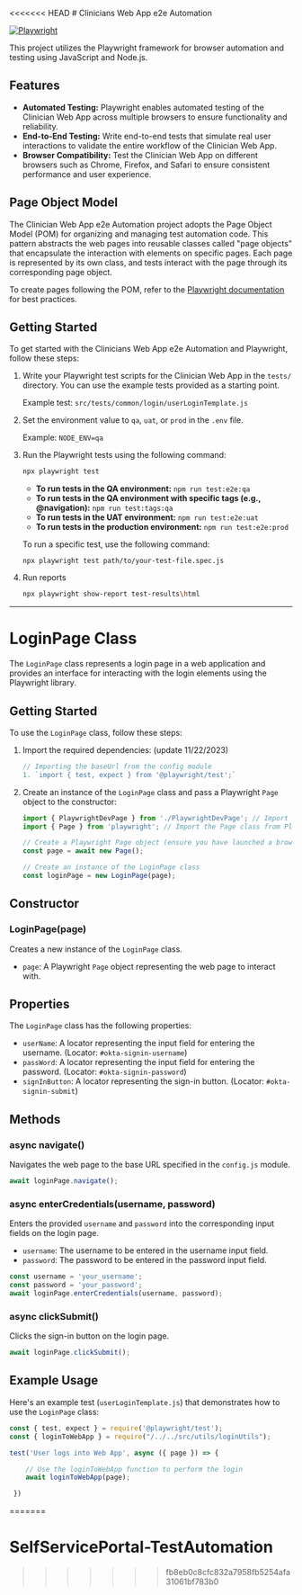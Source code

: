 <<<<<<< HEAD
﻿# Clinicians Web App e2e Automation

[![Playwright](https://img.shields.io/badge/Powered%20by-Playwright-blueviolet)](https://playwright.dev/)

This project utilizes the Playwright framework for browser automation and testing using JavaScript and Node.js.

## Features

- **Automated Testing:** Playwright enables automated testing of the Clinician Web App across multiple browsers to ensure functionality and reliability.
- **End-to-End Testing:** Write end-to-end tests that simulate real user interactions to validate the entire workflow of the Clinician Web App.
- **Browser Compatibility:** Test the Clinician Web App on different browsers such as Chrome, Firefox, and Safari to ensure consistent performance and user experience.

## Page Object Model

The Clinician Web App e2e Automation project adopts the Page Object Model
(POM) for organizing and managing test automation code.
This pattern abstracts the web pages into reusable classes called "page objects"
that encapsulate the interaction with elements on specific pages.
Each page is represented by its own class, and tests interact with the page through its corresponding page object.

To create pages following the POM, refer to the [Playwright documentation](https://playwright.dev/docs/pom) for best practices.

## Getting Started

To get started with the Clinicians Web App e2e Automation and Playwright, follow these steps:

1. Write your Playwright test scripts for the Clinician Web App in the `tests/` directory. You can use the example tests provided as a starting point.

   Example test: `src/tests/common/login/userLoginTemplate.js`

2. Set the environment value to `qa`, `uat`, or `prod` in the `.env` file.

   Example: `NODE_ENV=qa`

3. Run the Playwright tests using the following command:

   ```bash
   npx playwright test
   ```

    - **To run tests in the QA environment:** `npm run test:e2e:qa`
    - **To run tests in the QA environment with specific tags (e.g., @navigation):** `npm run test:tags:qa`
    - **To run tests in the UAT environment:** `npm run test:e2e:uat`
    - **To run tests in the production environment:** `npm run test:e2e:prod`

   To run a specific test, use the following command:

   ```
   npx playwright test path/to/your-test-file.spec.js
   ```
4. Run reports 
   ```bash 
   npx playwright show-report test-results\html
   ```
---

# LoginPage Class

The `LoginPage` class represents a login page in a web application and provides an interface for interacting with the login elements using the Playwright library.

## Getting Started

To use the `LoginPage` class, follow these steps:

1. Import the required dependencies: (update 11/22/2023)
   ```javascript
   // Importing the baseUrl from the config module
   1. `import { test, expect } from '@playwright/test';`
   ```

2. Create an instance of the `LoginPage` class and pass a Playwright `Page` object to the constructor:
   ```javascript
   import { PlaywrightDevPage } from './PlaywrightDevPage'; // Import the PlaywrightDevPage class
   import { Page } from 'playwright'; // Import the Page class from Playwright

   // Create a Playwright Page object (ensure you have launched a browser and opened a new page)
   const page = await new Page();

   // Create an instance of the LoginPage class
   const loginPage = new LoginPage(page);
   ```

## Constructor

### LoginPage(page)

Creates a new instance of the `LoginPage` class.

- `page`: A Playwright `Page` object representing the web page to interact with.

## Properties

The `LoginPage` class has the following properties:

- `userName`: A locator representing the input field for entering the username. (Locator: `#okta-signin-username`)
- `passWord`: A locator representing the input field for entering the password. (Locator: `#okta-signin-password`)
- `signInButton`: A locator representing the sign-in button. (Locator: `#okta-signin-submit`)

## Methods

### async navigate()

Navigates the web page to the base URL specified in the `config.js` module.

```javascript
await loginPage.navigate();
```

### async enterCredentials(username, password)

Enters the provided `username` and `password` into the corresponding input fields on the login page.

- `username`: The username to be entered in the username input field.
- `password`: The password to be entered in the password input field.

```javascript
const username = 'your_username';
const password = 'your_password';
await loginPage.enterCredentials(username, password);
```

### async clickSubmit()

Clicks the sign-in button on the login page.

```javascript
await loginPage.clickSubmit();
```

## Example Usage

Here's an example test (`userLoginTemplate.js`) that demonstrates how to use the `LoginPage` class:

```javascript
const { test, expect } = require('@playwright/test');
const { loginToWebApp } = require("/../../src/utils/loginUtils");

test('User logs into Web App', async ({ page }) => {

    // Use the loginToWebApp function to perform the login
    await loginToWebApp(page);

 })
```
=======
# SelfServicePortal-TestAutomation
>>>>>>> fb8eb0c8cfc832a7958fb5254afa31061bf783b0

